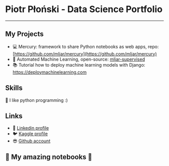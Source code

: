 # Piotr Płoński - Data Science Portfolio
---
## My Projects

- :computer: Mercury: framework to share Python notebooks as web apps, repo: [https://github.com/mljar/mercury](https://github.com/mljar/mercury)
- :rocket: Automated Machine Learning, open-source: [mljar-supervised](https://github.com/mljar/mljar-supervised)
- :books: Tutorial how to deploy machine learning models with Django: https://deploymachinelearning.com

## Skills

:snake:  I like python programming :)

## Links

- :office: [Linkedin profile](https://www.linkedin.com/in/piotr-plonski-mljar/)
- :bird: [Kaggle profile](https://www.kaggle.com/mt77pp)
- :sunglasses: [Github account](https://github.com/pplonski)

## :notebook: My amazing notebooks :notebook:
